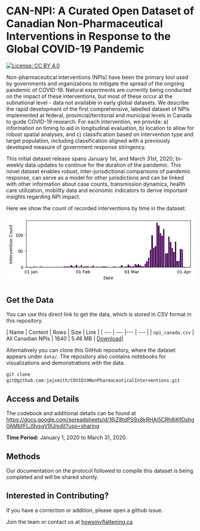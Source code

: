 # CAN-NPI: A Curated Open Dataset of Canadian Non-Pharmaceutical Interventions in Response to the Global COVID-19 Pandemic

[![License: CC BY 4.0](https://img.shields.io/badge/License-CC%20BY%204.0-lightgrey.svg)](https://creativecommons.org/licenses/by/4.0/)

Non-pharmaceutical interventions (NPIs) have been the primary tool used by governments and organizations to mitigate the spread of the ongoing pandemic of COVID-19. Natural experiments are currently being conducted on the impact of these interventions, but most of these occur at the subnational level - data not available in early global datasets. We describe the rapid development of the first comprehensive, labelled dataset of NPIs implemented at federal, provincial/territorial and municipal  levels in Canada to guide COVID-19 research. For each intervention, we provide: a) information on timing to aid in longitudinal evaluation, b) location to allow for robust spatial analyses, and c) classification based on intervention type and target population, including classification aligned with a previously developed measure of government response stringency. 

This initial dataset release spans January 1st, and March 31st, 2020; bi-weekly data updates to continue for the duration of the pandemic. This novel dataset enables robust, inter-jurisdictional comparisons of pandemic response, can serve as a model for other jurisdictions and can be linked with other information about case counts, transmission dynamics, health care utilization, mobility data and economic indicators to derive important insights regarding NPI impact. 

Here we show the count of recorded interventions by time in the dataset:

![Dataset Intervention Count](doc/img/intervention-count.png)

## Get the Data

You can use this direct link to get the data, which is stored in CSV format in this repository.

| Name  | Content | Rows | Size |  Link |
| --- | --- |--- | --- |
| `npi_canada.csv`  | All Canadian NPIs  | 1640 | 5.46 MB | [Download](https://raw.githubusercontent.com/jajsmith/COVID19NonPharmaceuticalInterventions/master/npi_canada.csv)|

Alternatively you can clone this GitHub repository, where the dataset appears under `data/`. The repository also contains notebooks for visualizations and demonstrations with the data.

```
git clone git@github.com:jajsmith/COVID19NonPharmaceuticalInterventions.git
```


## Access and Details

The codebook and additional details can be found at https://docs.google.com/spreadsheets/d/16jZ8tdPS9x8kRHAi5CRh8iKfDshg0AMbfFLJ9ysgV9U/edit?usp=sharing

**Time Period:** January 1, 2020 to March 31, 2020.


## Methods

Our documentation on the protocol followed to compile this dataset is being completed and will be shared shortly.

## Interested in Contributing?

If you have a correction or addition, please open a github issue.

Join the team or contact us at [howsmyflattening.ca](https://howsmyflattening.ca/#/home)


